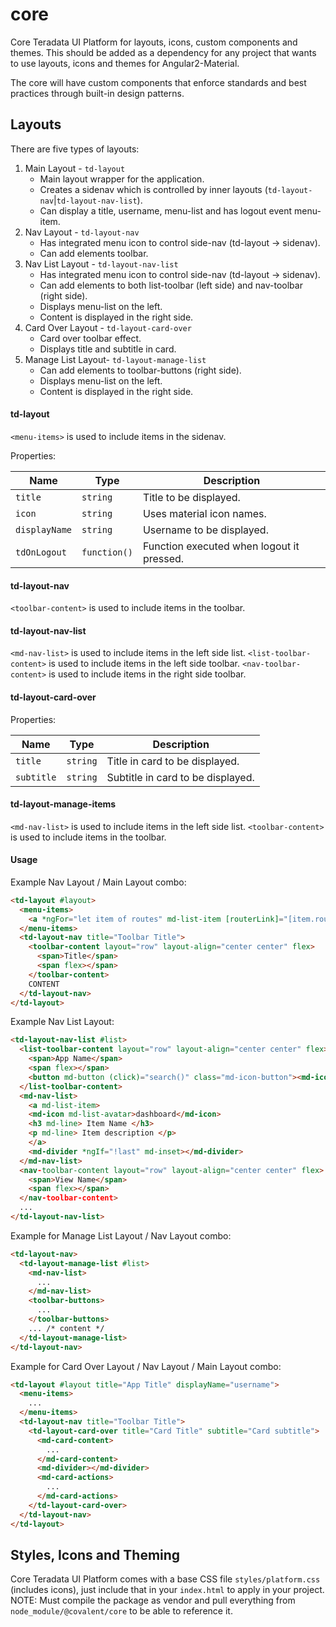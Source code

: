# core

Core Teradata UI Platform for layouts, icons, custom components and themes. This should be added as a dependency for any project that wants to use layouts, icons and themes for Angular2-Material.

The core will have custom components that enforce standards and best practices through built-in design patterns.

## Layouts

There are five types of layouts:
 1. Main Layout - `td-layout`
    * Main layout wrapper for the application.
    * Creates a sidenav which is controlled by inner layouts (`td-layout-nav`|`td-layout-nav-list`).
    * Can display a title, username, menu-list and has logout event menu-item.
 2. Nav Layout - `td-layout-nav`
    * Has integrated menu icon to control side-nav (td-layout -> sidenav).
    * Can add elements toolbar.
 3. Nav List Layout - `td-layout-nav-list`
    * Has integrated menu icon to control side-nav (td-layout -> sidenav).
    * Can add elements to both list-toolbar (left side) and nav-toolbar (right side).
    * Displays menu-list on the left.
    * Content is displayed in the right side.
 4. Card Over Layout - `td-layout-card-over`
    * Card over toolbar effect.
    * Displays title and subtitle in card.
 5. Manage List Layout- `td-layout-manage-list`
    * Can add elements to toolbar-buttons (right side).
    * Displays menu-list on the left.
    * Content is displayed in the right side.

#### td-layout

`<menu-items>` is used to include items in the sidenav.

Properties:

| Name | Type | Description |
| --- | --- | --- |
| `title` | `string` | Title to be displayed.
| `icon` | `string` | Uses material icon names.
| `displayName` | `string` | Username to be displayed.
| `tdOnLogout` | `function()` | Function executed when logout it pressed.

#### td-layout-nav

`<toolbar-content>` is used to include items in the toolbar.

#### td-layout-nav-list

`<md-nav-list>` is used to include items in the left side list.
`<list-toolbar-content>` is used to include items in the left side toolbar.
`<nav-toolbar-content>` is used to include items in the right side toolbar.

#### td-layout-card-over

Properties:

| Name | Type | Description |
| --- | --- | --- |
| `title` | `string` | Title in card to be displayed.
| `subtitle` | `string` | Subtitle in card to be displayed.

#### td-layout-manage-items

`<md-nav-list>` is used to include items in the left side list.
`<toolbar-content>` is used to include items in the toolbar.

#### Usage

Example Nav Layout / Main Layout combo:

```html
<td-layout #layout>
  <menu-items>
    <a *ngFor="let item of routes" md-list-item [routerLink]="[item.route]" (click)="layout.close()"><md-icon>{{item.icon}}</md-icon>{{item.title}}</a>
  </menu-items>
  <td-layout-nav title="Toolbar Title">
    <toolbar-content layout="row" layout-align="center center" flex>
      <span>Title</span>
      <span flex></span>
    </toolbar-content>
    CONTENT
  </td-layout-nav>
</td-layout>
```

Example Nav List Layout:

```html
<td-layout-nav-list #list>
  <list-toolbar-content layout="row" layout-align="center center" flex>
    <span>App Name</span>
    <span flex></span>
    <button md-button (click)="search()" class="md-icon-button"><md-icon class="md-24">search</md-icon></button>
  </list-toolbar-content>
  <md-nav-list>
    <a md-list-item>
    <md-icon md-list-avatar>dashboard</md-icon>
    <h3 md-line> Item Name </h3>
    <p md-line> Item description </p>
    </a>
    <md-divider *ngIf="!last" md-inset></md-divider>
  </md-nav-list>
  <nav-toolbar-content layout="row" layout-align="center center" flex>
    <span>View Name</span>
    <span flex></span>
  </nav-toolbar-content>
  ...
</td-layout-nav-list>
```

Example for Manage List Layout / Nav Layout combo:

```html
<td-layout-nav>
  <td-layout-manage-list #list>
    <md-nav-list>
      ...
    </md-nav-list>
    <toolbar-buttons>
      ...
    </toolbar-buttons>
    ... /* content */
  </td-layout-manage-list>
</td-layout-nav>
```

Example for Card Over Layout / Nav Layout / Main Layout combo:

```html
<td-layout #layout title="App Title" displayName="username">
  <menu-items>
    ...
  </menu-items>
  <td-layout-nav title="Toolbar Title">
    <td-layout-card-over title="Card Title" subtitle="Card subtitle">
      <md-card-content>
        ...
      </md-card-content>
      <md-divider></md-divider>
      <md-card-actions>
        ...
      </md-card-actions>
    </td-layout-card-over>
  </td-layout-nav>
</td-layout>
```

## Styles, Icons and Theming

Core Teradata UI Platform comes with a base CSS file `styles/platform.css` (includes icons), just include that in your `index.html` to apply in your project. 
NOTE: Must compile the package as vendor and pull everything from `node_module/@covalent/core` to be able to reference it.
